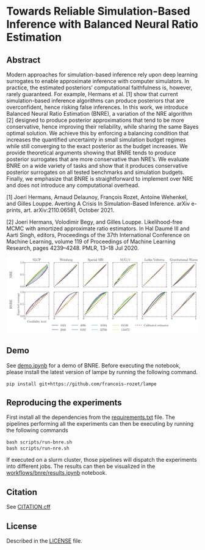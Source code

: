 # Towards Reliable Simulation-Based Inference with Balanced Neural Ratio Estimation

## Abstract
Modern approaches for simulation-based inference rely upon deep learning surrogates to enable approximate inference with computer simulators. In practice, the estimated posteriors’ computational faithfulness is, however, rarely guaranteed. For example, Hermans et al. [1] show that current simulation-based inference algorithms can produce posteriors that are overconfident, hence risking false inferences. In this work, we introduce Balanced Neural Ratio Estimation (BNRE), a variation of the NRE algorithm [2] designed to produce posterior approximations that tend to be more conservative, hence improving their reliability, while sharing the same Bayes optimal solution. We achieve this by enforcing a balancing condition that increases the quantified uncertainty in small simulation budget regimes while still converging to the exact posterior as the budget increases. We provide theoretical arguments showing that BNRE tends to produce posterior surrogates that are more conservative than NRE’s. We evaluate BNRE on a wide variety of tasks and show that it produces conservative posterior surrogates on all tested benchmarks and simulation budgets. Finally, we emphasize that BNRE is straightforward to implement over NRE and does not introduce any computational overhead.

[1] Joeri Hermans, Arnaud Delaunoy, François Rozet, Antoine Wehenkel, and Gilles Louppe.
Averting A Crisis In Simulation-Based Inference. arXiv e-prints, art. arXiv:2110.06581, October
2021.

[2] Joeri Hermans, Volodimir Begy, and Gilles Louppe. Likelihood-free MCMC with amortized
approximate ratio estimators. In Hal Daumé III and Aarti Singh, editors, Proceedings of the
37th International Conference on Machine Learning, volume 119 of Proceedings of Machine
Learning Research, pages 4239–4248. PMLR, 13–18 Jul 2020.

<img src=".github/coverage.png">

## Demo

See [demo.ipynb](demo.ipynb) for a demo of BNRE. Before executing the notebook, please install the latest version of lampe by running the following command.
```
pip install git+https://github.com/francois-rozet/lampe
```
## Reproducing the experiments
First install all the dependencies from the [requirements.txt](requirements.txt) file. The pipelines performing all the experiments can then be executing by running the following commands
```
bash scripts/run-bnre.sh
bash scripts/run-nre.sh
```
If executed on a slurm cluster, those pipelines will dispatch the experiments into different jobs. The results can then be visualized in the [workflows/bnre/results.ipynb](workflows/bnre/results.ipynb) notebook.

## Citation

See [CITATION.cff](CITATION.cff)

## License

Described in the [LICENSE](LICENSE) file.
